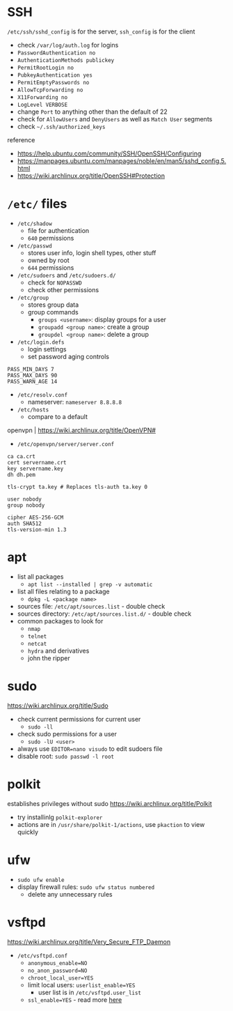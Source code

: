 # SSH
`/etc/ssh/sshd_config` is for the server, `ssh_config` is for the client

- check `/var/log/auth.log` for logins
- `PasswordAuthentication no`
- `AuthenticationMethods publickey`
- `PermitRootLogin no`
- `PubkeyAuthentication yes`
- `PermitEmptyPasswords no`
- `AllowTcpForwarding no`
- `X11Forwarding no`
- `LogLevel VERBOSE`
- change `Port` to anything other than the default of 22
- check for `AllowUsers` and `DenyUsers` as well as `Match User` segments
- check `~/.ssh/authorized_keys`

reference
- https://help.ubuntu.com/community/SSH/OpenSSH/Configuring
- https://manpages.ubuntu.com/manpages/noble/en/man5/sshd_config.5.html
- https://wiki.archlinux.org/title/OpenSSH#Protection

# `/etc/` files
- `/etc/shadow`
    - file for authentication
    - `640` permissions
- `/etc/passwd`
    - stores user info, login shell types, other stuff
    - owned by root
    - `644` permissions
- `/etc/sudoers` and `/etc/sudoers.d/`
    - check for `NOPASSWD`
    - check other permissions
- `/etc/group`
    - stores group data
    - group commands
        - `groups <username>`: display groups for a user
        - `groupadd <group name>`: create a group
        - `groupdel <group name>`: delete a group
- `/etc/login.defs`
    - login settings
    - set password aging controls
```
PASS_MIN_DAYS 7
PASS_MAX_DAYS 90
PASS_WARN_AGE 14
```
- `/etc/resolv.conf`
    - nameserver: `nameserver 8.8.8.8`
- `/etc/hosts`
    - compare to a default

openvpn | <https://wiki.archlinux.org/title/OpenVPN#>
- `/etc/openvpn/server/server.conf`
```
ca ca.crt
cert servername.crt
key servername.key
dh dh.pem

tls-crypt ta.key # Replaces tls-auth ta.key 0

user nobody
group nobody
```
```
cipher AES-256-GCM
auth SHA512
tls-version-min 1.3
```

# apt
- list all packages
    - `apt list --installed | grep -v automatic`
- list all files relating to a package
    - `dpkg -L <package name>`
- sources file: `/etc/apt/sources.list` - double check
- sources directory: `/etc/apt/sources.list.d/` - double check
- common packages to look for
    - `nmap`
    - `telnet`
    - `netcat`
    - `hydra` and derivatives
    - john the ripper

# sudo
https://wiki.archlinux.org/title/Sudo
- check current permissions for current user
    - `sudo -ll`
- check sudo permissions for a user
    - `sudo -lU <user>`
- always use `EDITOR=nano visudo` to edit sudoers file
- disable root: `sudo passwd -l root`

# polkit
establishes privileges without sudo
<https://wiki.archlinux.org/title/Polkit>
- try installinlg `polkit-explorer`
- actions are in `/usr/share/polkit-1/actions`, use `pkaction` to view quickly

# ufw
- `sudo ufw enable`
- display firewall rules: `sudo ufw status numbered`
    - delete any unnecessary rules

# vsftpd
https://wiki.archlinux.org/title/Very_Secure_FTP_Daemon
- `/etc/vsftpd.conf`
    - `anonymous_enable=NO`
    - `no_anon_password=NO`
    - `chroot_local_user=YES`
    - limit local users: `userlist_enable=YES`
        - user list is in `/etc/vsftpd.user_list`
    - `ssl_enable=YES` - read more [here](https://wiki.archlinux.org/title/Very_Secure_FTP_Daemon#Using_SSL/TLS_to_secure_FTP)